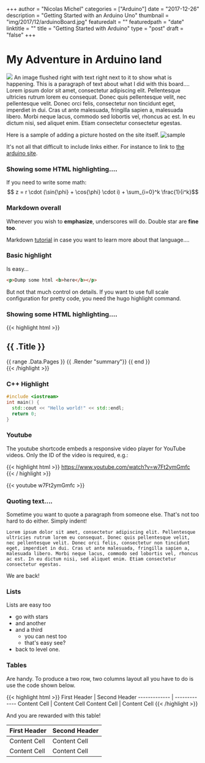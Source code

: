 +++
author = "Nicolas Michel"
categories = ["Arduino"]
date = "2017-12-26"
description = "Getting Started with an Arduino Uno"
thumbnail = "img/2017/12/arduinoBoard.jpg"
featuredalt = ""
featuredpath = "date"
linktitle = ""
title = "Getting Started with Arduino"
type = "post"
draft = "false"
+++

# My Adventure in Arduino land

![](/img/2017/12/resistor.jpg#right) An image flushed right
with text right next to it to show what is happening.  This is a
paragraph of text about what I did with this board.... Lorem ipsum
dolor sit amet, consectetur adipiscing elit. Pellentesque ultricies
rutrum lorem eu consequat. Donec quis pellentesque velit, nec
pellentesque velit. Donec orci felis, consectetur non tincidunt eget,
imperdiet in dui. Cras ut ante malesuada, fringilla sapien a,
malesuada libero. Morbi neque lacus, commodo sed lobortis vel, rhoncus
ac est. In eu dictum nisi, sed aliquet enim. Etiam consectetur
consectetur egestas.

Here is a sample of adding a picture hosted on the site itself.
![sample](/img/2017/12/home.jpg)

It's not all that difficult to include links either. For instance
to link to [the arduino site](https://www.arduino.cc).

### Showing some HTML highlighting....

If you need to write some math:
$$ z = r \cdot (\sin{\phi} + \cos{\phi} \cdot i) + \sum_{i=0}^k \frac{1}{i^k}$$

### Markdown overall 

Whenever you wish to __emphasize__, underscores will do.
Double star are **fine too**. 

Markdown [tutorial](https://www.markdowntutorial.com) in case you want
to learn more about that language.... 

### Basic highlight

Is easy...

```html
<p>Dump some html <b>here</b></p>
```

But not that much control on details. If you want to use full 
scale configuration for pretty code, you need the hugo highlight 
command.


### Showing some HTML highlighting....

{{< highlight html >}}
<section id="main">
  <div>
   <h1 id="title">{{ .Title }}</h1>
    {{ range .Data.Pages }}
        {{ .Render "summary"}}
    {{ end }}
  </div>
</section>
{{< /highlight >}}

### C++ Highlight

```cpp
#include <iostream>
int main() {
  std::cout << "Hello world!" << std::endl;
  return 0;
}
```

### Youtube

The youtube shortcode embeds a responsive video player for YouTube
videos. Only the ID of the video is required, e.g.:

{{< highlight html >}}
https://www.youtube.com/watch?v=w7Ft2ymGmfc
{{< / highlight >}}

{{< youtube w7Ft2ymGmfc >}}

### Quoting text....

Sometime you want to quote a paragraph from someone else. That's
not too hard to do either. Simply indent!

    Lorem ipsum dolor sit amet, consectetur adipiscing elit. Pellentesque
    ultricies rutrum lorem eu consequat. Donec quis pellentesque velit,
    nec pellentesque velit. Donec orci felis, consectetur non tincidunt
    eget, imperdiet in dui. Cras ut ante malesuada, fringilla sapien a,
    malesuada libero. Morbi neque lacus, commodo sed lobortis vel, rhoncus
    ac est. In eu dictum nisi, sed aliquet enim. Etiam consectetur
    consectetur egestas. 
	
We are back! 

### Lists

Lists are easy too

* go with stars
* and another
* and a third
   * you can nest too
   * that's easy see?
* back to level one.

### Tables

Are handy. To produce a two row, two columns layout all you have to do
is use the code shown below. 

{{< highlight html >}}
  First Header  | Second Header
  ------------- | -------------
  Content Cell  | Content Cell
  Content Cell  | Content Cell
{{< /highlight >}}

And you are rewarded with this table!

  First Header  | Second Header
  ------------- | -------------
  Content Cell  | Content Cell
  Content Cell  | Content Cell
  


